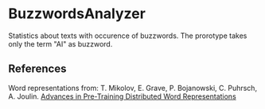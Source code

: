 # BuzzwordsAnalyzer
Statistics about texts with occurence of buzzwords. The prorotype takes only the term "AI" as buzzword.
## References 
Word representations from: T. Mikolov, E. Grave, P. Bojanowski, C. Puhrsch, A. Joulin. [Advances in Pre-Training Distributed Word Representations](https://arxiv.org/abs/1712.09405)